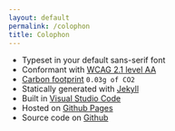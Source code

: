 ```yaml
---
layout: default
permalink: /colophon
title: Colophon
---
```


* Typeset in your default sans-serif font
* Conformant with [WCAG 2.1 level AA](https://wave.webaim.org/report#/gerhardla.nz)
* [Carbon footprint](https://www.websitecarbon.com/website/gerhardla-nz/) `0.03g of CO2`
* Statically generated with [Jekyll](https://jekyllrb.com/)
* Built in [Visual Studio Code](https://code.visualstudio.com/)
* Hosted on [Github Pages](https://pages.github.com/)
* Source code on [Github](https://github.com/gerhardlanz/gerhardla.nz)
